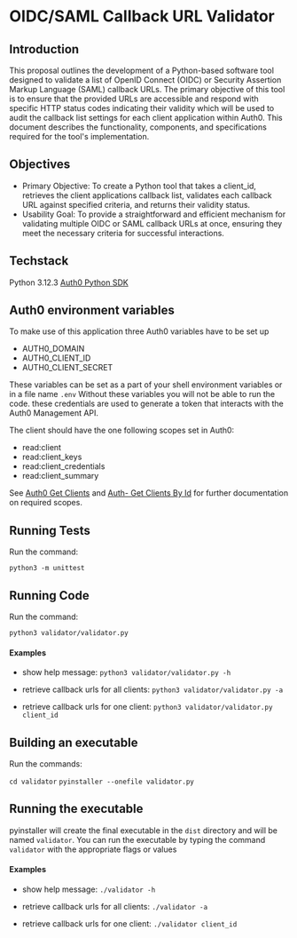 # OIDC/SAML Callback URL Validator

## Introduction
This proposal outlines the development of a Python-based software tool designed to validate a list of OpenID Connect (OIDC) or Security Assertion Markup Language (SAML) callback URLs. The primary objective of this tool is to ensure that the provided URLs are accessible and respond with specific HTTP status codes indicating their validity which will be used to audit the callback list settings for each client application within Auth0. This document describes the functionality, components, and specifications required for the tool's implementation.

## Objectives
* Primary Objective: To create a Python tool that takes a client_id, retrieves the client applications callback list, validates each callback URL against specified criteria, and returns their validity status.
* Usability Goal: To provide a straightforward and efficient mechanism for validating multiple OIDC or SAML callback URLs at once, ensuring they meet the necessary criteria for successful interactions.

## Techstack
Python 3.12.3
[Auth0 Python SDK](https://auth0-python.readthedocs.io/en/latest/index.html)

## Auth0 environment variables
To make use of this application three Auth0 variables have to be set up

- AUTH0_DOMAIN
- AUTH0_CLIENT_ID
- AUTH0_CLIENT_SECRET

These variables can be set as a part of your shell environment variables or in a file name ```.env```
Without these variables you will not be able to run the code.  these credentials are used to generate a token that interacts with the Auth0 Management API.

The client should have the one following scopes set in Auth0:
- read:client
- read:client_keys
- read:client_credentials
- read:client_summary

See [Auth0 Get Clients](https://auth0.com/docs/api/management/v2/clients/get-clients) and [Auth- Get Clients By Id](https://auth0.com/docs/api/management/v2/clients/get-clients-by-id) for further documentation on required scopes.

## Running Tests
Run the command:

```python3 -m unittest```

## Running Code
Run the command:

```python3 validator/validator.py```

#### Examples
- show help message: ```python3 validator/validator.py -h```

- retrieve callback urls for all clients: ```python3 validator/validator.py -a```

- retrieve callback urls for one client: ```python3 validator/validator.py client_id```

## Building an executable
Run the commands:

```cd validator```
```pyinstaller --onefile validator.py```

## Running the executable
pyinstaller will create the final executable in the ```dist``` directory and will be named ```validator```. You can run the executable by typing the command ```validator``` with the appropriate flags or values

#### Examples
- show help message: ```./validator -h```

- retrieve callback urls for all clients: ```./validator -a```

- retrieve callback urls for one client: ```./validator client_id```